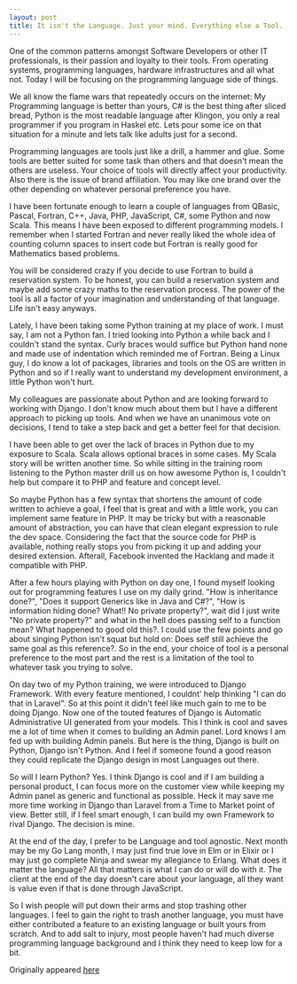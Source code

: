 ```yaml
---
layout: post
title: It isn't the Language. Just your mind. Everything else a Tool.
---
```


One of the common patterns amongst Software Developers or other IT professionals, is their passion and loyalty to their tools. From operating systems, programming languages, hardware infrastructures and all what not. Today I will be focusing on the programming language side of things.

We all know the flame wars that repeatedly occurs on the internet: My Programming language is better than yours, C# is the best thing after sliced bread, Python is the most readable language after Klingon, you only a real programmer if you program in Haskel etc. Lets pour some ice on that situation for a minute and lets talk like adults just for a second.

Programming languages are tools just like a drill, a hammer and glue. Some tools are better suited for some task than others and that doesn't mean the others are useless. Your choice of tools will directly affect your productivity. Also there is the issue of brand affiliation. You may like one brand over the other depending on whatever personal preference you have.

I have been fortunate enough to learn a couple of languages from QBasic, Pascal, Fortran, C++, Java, PHP, JavaScript, C#, some Python and now Scala. This means I have been exposed to different programming models. I remember when I started Fortran and never really liked the whole idea of counting column spaces to insert code but Fortran is really good for Mathematics based problems.

You will be considered crazy if you decide to use Fortran to build a reservation system. To be honest, you can build a reservation system and maybe add some crazy maths to the reservation process. The power of the tool is all a factor of your imagination and understanding of that language. Life isn't easy anyways.

Lately, I have been taking some Python training at my place of work. I must say, I am not a Python fan. I tried looking into Python a while back and I couldn't stand the syntax. Curly braces would suffice but Python hand none and made use of indentation which reminded me of Fortran. Being a Linux guy, I do know a lot of packages, libraries and tools on the OS are written in Python and so if I really want to understand my development environment, a little Python won't hurt.

My colleagues are passionate about Python and are looking forward to working with Django. I don't know much about them but I have a different approach to picking up tools. And when we have an unanimous vote on decisions, I tend to take a step back and get a better feel for that decision.

I have been able to get over the lack of braces in Python due to my exposure to Scala. Scala allows optional braces in some cases. My Scala story will be written another time. So while sitting in the training room listening to the Python master drill us on how awesome Python is, I couldn't help but compare it to PHP and feature and concept level.

So maybe Python has a few syntax that shortens the amount of code written to achieve a goal, I feel that is great and with a little work, you can implement same feature in PHP. It may be tricky but with a reasonable amount of abstraction, you can have that clean elegant expression to rule the dev space. Considering the fact that the source code for PHP is available, nothing really stops you from picking it up and adding your desired extension. Afterall, Facebook invented the Hacklang and made it compatible with PHP.

After a few hours playing with Python on day one, I found myself looking out for programming features I use on my daily grind. "How is inheritance done?", "Does it support Generics like in Java and C#?", "How is information hiding done? What!! No private property?", wait did I just write "No private property?" and what in the hell does passing self to a function mean? What happened to good old this?. I could use the few points and go about singing Python isn't squat but hold on: Does self still achieve the same goal as this reference?. So in the end, your choice of tool is a personal preference to the most part and the rest is a limitation of the tool to whatever task you trying to solve.

On day two of my Python training, we were introduced to Django Framework. With every feature mentioned, I couldnt' help thinking "I can do that in Laravel". So at this point it didn't feel like much gain to me to be doing Django. Now one of the touted features of Django is Automatic Administrative UI generated from your models. This I think is cool and saves me a lot of time when it comes to building an Admin panel. Lord knows I am fed up with building Admin panels. But here is the thing, Django is built on Python, Django isn't Python. And I feel if someone found a good reason they could replicate the Django design in most Languages out there.

So will I learn Python? Yes. I think Django is cool and if I am building a personal product, I can focus more on the customer view while keeping my Admin panel as generic and functional as possible. Heck it may save me more time working in Django than Laravel from a Time to Market point of view. Better still, if I feel smart enough, I can build my own Framework to rival Django. The decision is mine.

At the end of the day, I prefer to be Language and tool agnostic. Next month may be my Go Lang month, I may just find true love in Elm or in Elixir or I may just go complete Ninja and swear my allegiance to Erlang. What does it matter the language? All that matters is what I can do or will do with it. The client at the end of the day doesn't care about your language, all they want is value even if that is done through JavaScript.

So I wish people will put down their arms and stop trashing other languages. I feel to gain the right to trash another language, you must have either contributed a feature to an existing language or built yours from scratch. And to add salt to injury, most people haven't had much diverse programming language background and I think they need to keep low for a bit.

Originally appeared [here](http://ndifreke-ekott.info/2016/04/23/it-isnt-the-language-just-your-mind/)
